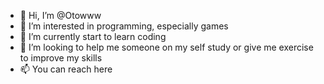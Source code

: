 - 👋 Hi, I’m @Otowww
- 👀 I’m interested in programming, especially games 
- 🌱 I’m currently start to learn coding
- 💞️ I’m looking to help me someone on my self study or give me exercise to improve my skills
- 📫 You can reach here

<!---
Otowww/Otowww is a ✨ special ✨ repository because its `README.md` (this file) appears on your GitHub profile.
You can click the Preview link to take a look at your changes.
--->

